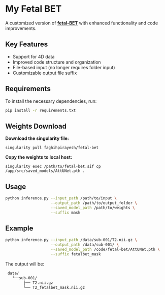 # My Fetal BET  
A customized version of [**fetal-BET**](https://github.com/bchimagine/fetal-brain-extraction) with enhanced functionality and code improvements.  

## Key Features  
- Support for 4D data  
- Improved code structure and organization  
- File-based input (no longer requires folder input)  
- Customizable output file suffix  


## Requirements  

To install the necessary dependencies, run:  
```bash
pip install -r requirements.txt
```

## Weights Download

**Download the singularity file:**
```
singularity pull faghihpirayesh/fetal-bet
```

**Copy the weights to local host:**

```
singularity exec /path/to/fetal-bet.sif cp /app/src/saved_models/AttUNet.pth .
```


## Usage

```bash
python inference.py --input_path /path/to/input \
                    --output_path /path/to/output_folder \
                    --saved_model_path /path/to/weights \
                    --suffix mask
```

## Example
```bash
python inference.py --input_path /data/sub-001/T2.nii.gz \
                    --output_path /data/sub-001/ \
                    --saved_model_path /code/fetal-bet/AttUNet.pth \
                    --suffix fetalbet_mask
```

The output will be:
```bash
 data/
   └──sub-001/
        ├── T2.nii.gz 
        └── T2_fetalbet_mask.nii.gz 
```


